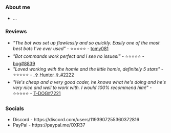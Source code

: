 <h3>About me</h3>
<ul>
  <li>...</li>
</ul>
<h3>Reviews</h3>
<ul>
  <li><i>"The bot was set up flawlessly and so quickly. Easily one of the most best bots I’ve ever used"</i> - ⭐⭐⭐⭐⭐ - <a href="https://discord.com/users/528048986020642836" target="_blank">tomy081</a></li>
  <li><i>"Bot commands work perfect and I see no issues!"</i> - ⭐⭐⭐⭐⭐ - <a href="https://discord.com/users/714844373736489010" target="_blank">bog#8839</a></li>
  <li><i>"Loved working with the homie and the little homie, definitely 5 stars"</i> - ⭐⭐⭐⭐⭐ - <a href="https://discord.com/users/302233994475339777" target="_blank">.✞ Hunter ✞.#2222</a></li>
  <li><i>"He's cheap and a very good coder, he knows what he's doing and he's very nice and well to work with. I would 100% recommend him!"</i> - ⭐⭐⭐⭐⭐ - <a href="https://discord.com/users/718513966707376140" target="_blank">T-DOG#7221</a></li>
</ul>
<h3>Socials</h3>
<ul>
  <li>Discord - https://discord.com/users/1193907255360372816</li>
  <li>PayPal - https://paypal.me/OXR37</li>
</ul>
